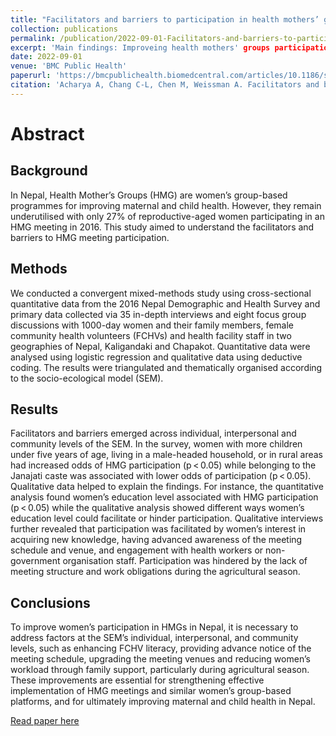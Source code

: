 ```yaml
---
title: "Facilitators and barriers to participation in health mothers’ groups in improving maternal and child health and nutrition in Nepal: A mixed-methods study"
collection: publications
permalink: /publication/2022-09-01-Facilitators-and-barriers-to-participation-in-health-mothers'-groups-in-improving-maternal-and-child-health-and-nutrition-in-Nepal-A-mixed-methods-study
excerpt: 'Main findings: Improveing health mothers' groups participation require to address factors across individual, interpersonal, and community level.'
date: 2022-09-01
venue: 'BMC Public Health'
paperurl: 'https://bmcpublichealth.biomedcentral.com/articles/10.1186/s12889-022-13859-6'
citation: 'Acharya A, Chang C-L, Chen M, Weissman A. Facilitators and barriers to participation in health mothers’ groups in improving maternal and child health and nutrition in Nepal: A mixed-methods study. BMC Public Health. 2022;22(1):1-1.'
---
```

# Abstract

## Background
In Nepal, Health Mother’s Groups (HMG) are women’s group-based programmes for improving maternal and child health. However, they remain underutilised with only 27% of reproductive-aged women participating in an HMG meeting in 2016. This study aimed to understand the facilitators and barriers to HMG meeting participation.

## Methods
We conducted a convergent mixed-methods study using cross-sectional quantitative data from the 2016 Nepal Demographic and Health Survey and primary data collected via 35 in-depth interviews and eight focus group discussions with 1000-day women and their family members, female community health volunteers (FCHVs) and health facility staff in two geographies of Nepal, Kaligandaki and Chapakot. Quantitative data were analysed using logistic regression and qualitative data using deductive coding. The results were triangulated and thematically organised according to the socio-ecological model (SEM).

## Results
Facilitators and barriers emerged across individual, interpersonal and community levels of the SEM. In the survey, women with more children under five years of age, living in a male-headed household, or in rural areas had increased odds of HMG participation (p < 0.05) while belonging to the Janajati caste was associated with lower odds of participation (p < 0.05). Qualitative data helped to explain the findings. For instance, the quantitative analysis found women’s education level associated with HMG participation (p < 0.05) while the qualitative analysis showed different ways women’s education level could facilitate or hinder participation. Qualitative interviews further revealed that participation was facilitated by women’s interest in acquiring new knowledge, having advanced awareness of the meeting schedule and venue, and engagement with health workers or non-government organisation staff. Participation was hindered by the lack of meeting structure and work obligations during the agricultural season.

## Conclusions
To improve women’s participation in HMGs in Nepal, it is necessary to address factors at the SEM’s individual, interpersonal, and community levels, such as enhancing FCHV literacy, providing advance notice of the meeting schedule, upgrading the meeting venues and reducing women’s workload through family support, particularly during agricultural season. These improvements are essential for strengthening effective implementation of HMG meetings and similar women’s group-based platforms, and for ultimately improving maternal and child health in Nepal.

[Read paper here](https://bmcpublichealth.biomedcentral.com/articles/10.1186/s12889-022-13859-6)

